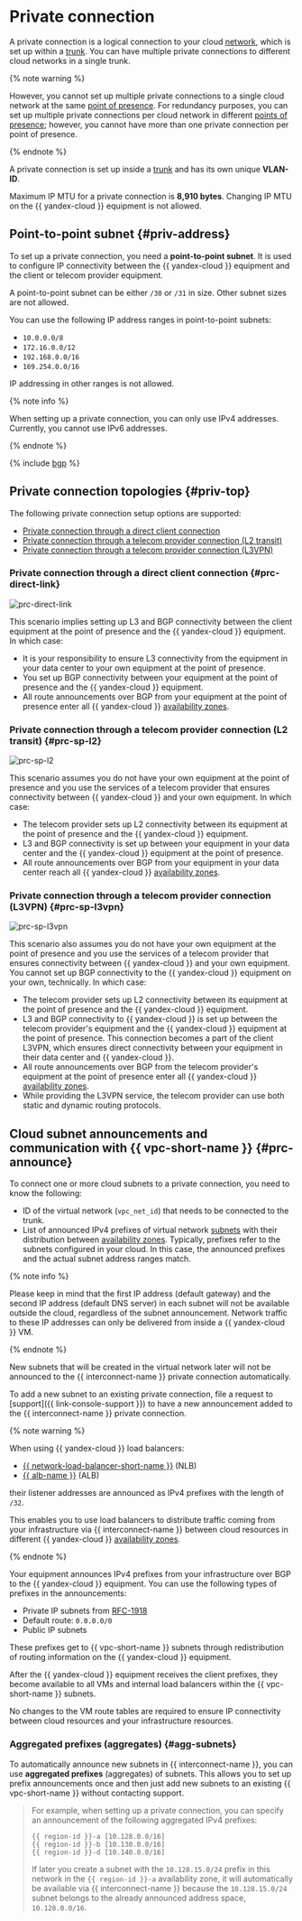 # Private connection

A private connection is a logical connection to your cloud [network](../../vpc/concepts/network.md#network), which is set up within a [trunk](./trunk.md). You can have multiple private connections to different cloud networks in a single trunk.

{% note warning %}

However, you cannot set up multiple private connections to a single cloud network at the same [point of presence](./pops.md). For redundancy purposes, you can set up multiple private connections per cloud network in different [points of presence](./pops.md); however, you cannot have more than one private connection per point of presence.

{% endnote %}
 
A private connection is set up inside a [trunk](./trunk.md) and has its own unique **VLAN-ID**. 

Maximum IP MTU for a private connection is **8,910 bytes**. Changing IP MTU on the {{ yandex-cloud }} equipment is not allowed.

## Point-to-point subnet {#priv-address}

To set up a private connection, you need a **point-to-point subnet**. It is used to configure IP connectivity between the {{ yandex-cloud }} equipment and the client or telecom provider equipment.

A point-to-point subnet can be either `/30` or `/31` in size. Other subnet sizes are not allowed.

You can use the following IP address ranges in point-to-point subnets:

* `10.0.0.0/8`
* `172.16.0.0/12`
* `192.168.0.0/16`
* `169.254.0.0/16`

IP addressing in other ranges is not allowed.

{% note info %}

When setting up a private connection, you can only use IPv4 addresses.
Currently, you cannot use IPv6 addresses.

{% endnote %}


{% include [bgp](../../_includes/interconnect/bgp.md) %}


## Private connection topologies {#priv-top}

The following private connection setup options are supported:

* [Private connection through a direct client connection](#prc-direct-link)
* [Private connection through a telecom provider connection (L2 transit)](#prc-sp-l2)
* [Private connection through a telecom provider connection (L3VPN)](#prc-sp-l3vpn)

### Private connection through a direct client connection {#prc-direct-link}


![prc-direct-link](../../_assets/interconnect/interconnect-bgp-1.svg)


This scenario implies setting up L3 and BGP connectivity between the client equipment at the point of presence and the {{ yandex-cloud }} equipment. In which case:

* It is your responsibility to ensure L3 connectivity from the equipment in your data center to your own equipment at the point of presence.
* You set up BGP connectivity between your equipment at the point of presence and the {{ yandex-cloud }} equipment.
* All route announcements over BGP from your equipment at the point of presence enter all {{ yandex-cloud }} [availability zones](../../overview/concepts/geo-scope.md).

### Private connection through a telecom provider connection (L2 transit) {#prc-sp-l2}


![prc-sp-l2](../../_assets/interconnect/interconnect-bgp-2.svg)


This scenario assumes you do not have your own equipment at the point of presence and you use the services of a telecom provider that ensures connectivity between {{ yandex-cloud }} and your own equipment. In which case:
* The telecom provider sets up L2 connectivity between its equipment at the point of presence and the {{ yandex-cloud }} equipment.
* L3 and BGP connectivity is set up between your equipment in your data center and the {{ yandex-cloud }} equipment at the point of presence.
* All route announcements over BGP from your equipment in your data center reach all {{ yandex-cloud }} [availability zones](../../overview/concepts/geo-scope.md).

### Private connection through a telecom provider connection (L3VPN) {#prc-sp-l3vpn}


![prc-sp-l3vpn](../../_assets/interconnect/interconnect-bgp-3.svg)


This scenario also assumes you do not have your own equipment at the point of presence and you use the services of a telecom provider that ensures connectivity between {{ yandex-cloud }} and your own equipment. You cannot set up BGP connectivity to the {{ yandex-cloud }} equipment on your own, technically. In which case:

* The telecom provider sets up L2 connectivity between its equipment at the point of presence and the {{ yandex-cloud }} equipment.
* L3 and BGP connectivity to {{ yandex-cloud }} is set up between the telecom provider's equipment and the {{ yandex-cloud }} equipment at the point of presence. This connection becomes a part of the client L3VPN, which ensures direct connectivity between your equipment in their data center and {{ yandex-cloud }}.
* All route announcements over BGP from the telecom provider's equipment at the point of presence enter all {{ yandex-cloud }} [availability zones](../../overview/concepts/geo-scope.md).
* While providing the L3VPN service, the telecom provider can use both static and dynamic routing protocols.


## Cloud subnet announcements and communication with {{ vpc-short-name }} {#prc-announce}

To connect one or more cloud subnets to a private connection, you need to know the following:
* ID of the virtual network (`vpc_net_id`) that needs to be connected to the trunk.
* List of announced IPv4 prefixes of virtual network [subnets](../../vpc/concepts/network.md#subnet) with their distribution between [availability zones](../../overview/concepts/geo-scope.md). Typically, prefixes refer to the subnets configured in your cloud. In this case, the announced prefixes and the actual subnet address ranges match.

{% note info %}

Please keep in mind that the first IP address (default gateway) and the second IP address (default DNS server) in each subnet will not be available outside the cloud, regardless of the subnet announcement. Network traffic to these IP addresses can only be delivered from inside a {{ yandex-cloud }} VM. 

{% endnote %}

New subnets that will be created in the virtual network later will not be announced to the {{ interconnect-name }} private connection automatically. 

To add a new subnet to an existing private connection, file a request to [support]({{ link-console-support }}) to have a new announcement added to the {{ interconnect-name }} private connection.

{% note warning %}

When using {{ yandex-cloud }} load balancers: 
* [{{ network-load-balancer-short-name }}](../../network-load-balancer/) (NLB)
* [{{ alb-name }}](../../application-load-balancer/) (ALB)

their listener addresses are announced as IPv4 prefixes with the length of `/32`.

This enables you to use load balancers to distribute traffic coming from your infrastructure via {{ interconnect-name }} between cloud resources in different {{ yandex-cloud }} [availability zones](../../overview/concepts/geo-scope.md).

{% endnote %}

Your equipment announces IPv4 prefixes from your infrastructure over BGP to the {{ yandex-cloud }} equipment. You can use the following types of prefixes in the announcements:
* Private IP subnets from [RFC-1918](https://www.ietf.org/rfc/rfc1918.txt)
* Default route: `0.0.0.0/0`
* Public IP subnets

These prefixes get to {{ vpc-short-name }} subnets through redistribution of routing information on the {{ yandex-cloud }} equipment.

After the {{ yandex-cloud }} equipment receives the client prefixes, they become available to all VMs and internal load balancers within the {{ vpc-short-name }} subnets.

No changes to the VM route tables are required to ensure IP connectivity between cloud resources and your infrastructure resources.

### Aggregated prefixes (aggregates) {#agg-subnets}

To automatically announce new subnets in {{ interconnect-name }}, you can use **aggregated prefixes** (aggregates) of subnets. This allows you to set up prefix announcements once and then just add new subnets to an existing {{ vpc-short-name }} without contacting support.

> For example, when setting up a private connection, you can specify an announcement of the following aggregated IPv4 prefixes:
>
> ```
> {{ region-id }}-a [10.128.0.0/16]
> {{ region-id }}-b [10.130.0.0/16]
> {{ region-id }}-d [10.140.0.0/16]
> ```
>
> If later you create a subnet with the `10.128.15.0/24` prefix in this network in the `{{ region-id }}-a` availability zone, it will automatically be available via {{ interconnect-name }} because the `10.128.15.0/24` subnet belongs to the already announced address space, `10.128.0.0/16`.

